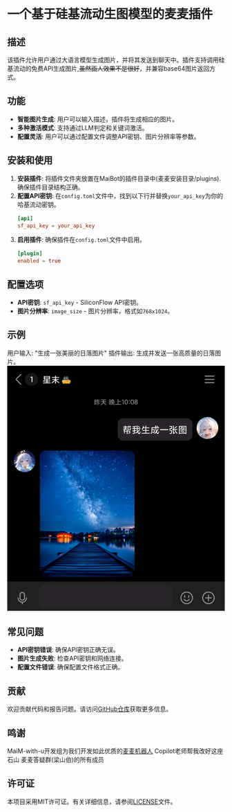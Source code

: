 # 一个基于硅基流动生图模型的麦麦插件

## 描述
该插件允许用户通过大语言模型生成图片，并将其发送到聊天中。插件支持调用硅基流动的免费API生成图片,~~虽然画人效果不是很好~~，并兼容base64图片返回方式。

## 功能
- **智能图片生成**: 用户可以输入描述，插件将生成相应的图片。
- **多种激活模式**: 支持通过LLM判定和关键词激活。
- **配置灵活**: 用户可以通过配置文件调整API密钥、图片分辨率等参数。

## 安装和使用
1. **安装插件**: 将插件文件夹放置在MaiBot的插件目录中(麦麦安装目录/plugins).
   确保插件目录结构正确。
2. **配置API密钥**: 在`config.toml`文件中，找到以下行并替换`your_api_key`为你的哈基流动密钥。
   ```toml
   [api]
   sf_api_key = your_api_key
   ```
3. **启用插件**: 确保插件在`config.toml`文件中启用。
   ```toml
   [plugin]
   enabled = true
   ```

## 配置选项
- **API密钥**: `sf_api_key` - SiliconFlow API密钥。
- **图片分辨率**: `image_size` - 图片分辨率，格式如`768x1024`。

## 示例
用户输入: "生成一张美丽的日落图片"
插件输出: 生成并发送一张高质量的日落图片。
![示例](https://github.com/minecraft1024a/MaiBot-Send-Image-Plugin-SF/blob/main/Image_1750468252184.png)

## 常见问题
- **API密钥错误**: 确保API密钥正确无误。
- **图片生成失败**: 检查API密钥和网络连接。
- **配置文件错误**: 确保配置文件格式正确。

## 贡献
欢迎贡献代码和报告问题。请访问[GitHub仓库](https://github.com/minecraft1024a/send_image_plugin_sf)获取更多信息。
## 鸣谢
MaiM-with-u开发组为我们开发如此优质的[麦麦机器人](https://github.com/MaiM-with-u/MaiBot)
Copilot老师帮我改好这座石山
麦麦答疑群(梁山伯)的所有成员
## 许可证
本项目采用MIT许可证。有关详细信息，请参阅[LICENSE](LICENSE)文件。